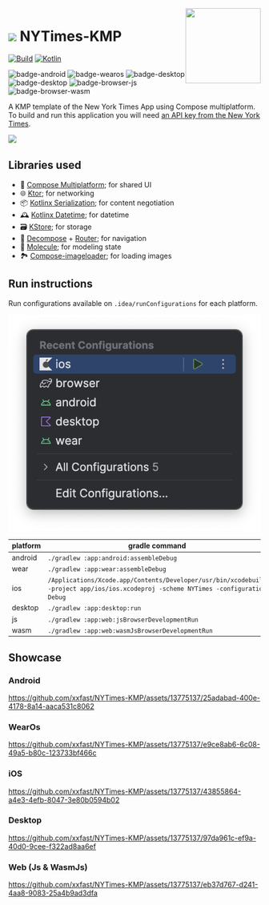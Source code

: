 <img src="https://user-images.githubusercontent.com/13775137/226222990-558b58ca-20c0-4a45-8285-bf037f79647f.png" align="right" width="150" height="150" />

# <img src=".idea/icon.svg" height="23"/>  NYTimes-KMP

[![Build](https://github.com/xxfast/NYTimes-KMP/actions/workflows/build.yml/badge.svg)](https://github.com/xxfast/NYTimes-KMP/actions/workflows/build.yml)
[![Kotlin](https://img.shields.io/badge/Kotlin-2.0.20-blue.svg?style=flat&logo=kotlin)](https://kotlinlang.org)

![badge-android](http://img.shields.io/badge/platform-android-6EDB8D.svg?style=flat)
![badge-wearos](http://img.shields.io/badge/platform-wearos-8ECDA0.svg?style=flat)
![badge-desktop](http://img.shields.io/badge/platform-desktop-4D76CD.svg?style=flat)
![badge-desktop](http://img.shields.io/badge/platform-ios-EAEAEA.svg?style=flat)
![badge-browser-js](https://img.shields.io/badge/platform-js-F8DB5D.svg?style=flat)
![badge-browser-wasm](https://img.shields.io/badge/platform-wasm-F8DB5D.svg?style=flat)

A KMP template of the New York Times App using Compose multiplatform. To build and run this application you will need [an API key from the New York Times](https://developer.nytimes.com/).

<img src="https://user-images.githubusercontent.com/13775137/235060514-3b7f8779-7f2b-4f48-8e09-ef89d0a06344.png" width="720">

## Libraries used
- 🧩 [Compose Multiplatform](https://github.com/JetBrains/compose-multiplatform); for shared UI
- 🌐 [Ktor](https://github.com/ktorio/ktor); for networking
- 📦 [Kotlinx Serialization](https://github.com/Kotlin/kotlinx.serialization); for content negotiation
- 🕰️ [Kotlinx Datetime](https://github.com/Kotlin/kotlinx-datetime); for datetime
- 🗃️ [KStore](https://github.com/xxfast/KStore); for storage
- 🚏 [Decompose](https://github.com/arkivanov/Decompose) + [Router](https://github.com/xxfast/Decompose-Router); for navigation
- 🧪 [Molecule](https://github.com/cashapp/molecule); for modeling state
- 🏞️ [Compose-imageloader](https://github.com/qdsfdhvh/compose-imageloader); for loading images

## Run instructions

Run configurations available on `.idea/runConfigurations` for each platform.

![run-config.png](artwork%2Frun-config.png)

| platform | gradle command                                                                                                                      |
|----------|-------------------------------------------------------------------------------------------------------------------------------------|
| android  | `./gradlew :app:android:assembleDebug`                                                                                              |
| wear     | `./gradlew :app:wear:assembleDebug`                                                                                                 |
| ios      | `/Applications/Xcode.app/Contents/Developer/usr/bin/xcodebuild -project app/ios/ios.xcodeproj -scheme NYTimes -configuration Debug` |
| desktop  | `./gradlew :app:desktop:run`                                                                                                        |
| js       | `./gradlew :app:web:jsBrowserDevelopmentRun`                                                                                        |
| wasm     | `./gradlew :app:web:wasmJsBrowserDevelopmentRun`                                                                                    |

## Showcase

### Android

https://github.com/xxfast/NYTimes-KMP/assets/13775137/25adabad-400e-4178-8a14-aaca531c8062

### WearOs

https://github.com/xxfast/NYTimes-KMP/assets/13775137/e9ce8ab6-6c08-49a5-b80c-123733bf466c

### iOS

https://github.com/xxfast/NYTimes-KMP/assets/13775137/43855864-a4e3-4efb-8047-3e80b0594b02

### Desktop

https://github.com/xxfast/NYTimes-KMP/assets/13775137/97da961c-ef9a-40d0-9cee-f322ad8aa6ef

### Web (Js & WasmJs)

https://github.com/xxfast/NYTimes-KMP/assets/13775137/eb37d767-d241-4aa8-9083-25a4b9ad3dfa
